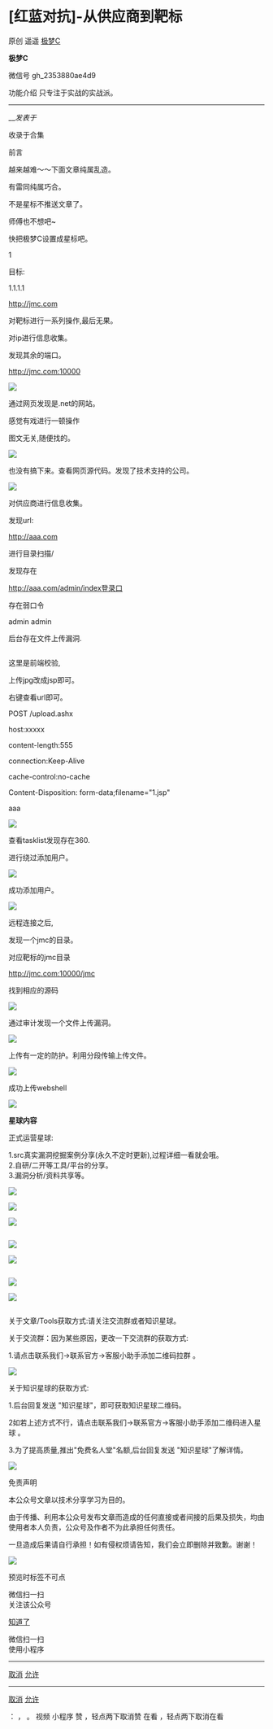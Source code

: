 #  [红蓝对抗]-从供应商到靶标

原创 遥遥 [ 极梦C ](javascript:void\(0\);)

**极梦C** ![]()

微信号 gh_2353880ae4d9

功能介绍 只专注于实战的实战派。

____

___发表于_

收录于合集

前言

越来越难～～下面文章纯属乱造。‍‍‍‍‍

有雷同纯属巧合。

  

不是星标不推送文章了。

师傅也不想吧~

快把极梦C设置成星标吧。

  

  

1

  

目标:

1.1.1.1

http://jmc.com

对靶标进行一系列操作,最后无果。

对ip进行信息收集。

发现其余的端口。

http://jmc.com:10000

  

![](https://raw.githubusercontent.com/tuchuang9/tc1/refs/heads/main/public/20230625221419.png)

通过网页发现是.net的网站。

感觉有戏进行一顿操作

图文无关,随便找的。

  

![](https://raw.githubusercontent.com/tuchuang9/tc1/refs/heads/main/public/20230625221420.png)

  

也没有搞下来。查看网页源代码。发现了技术支持的公司。  

  

![](https://raw.githubusercontent.com/tuchuang9/tc1/refs/heads/main/public/20230625221421.png)

对供应商进行信息收集。

发现url:

http://aaa.com

进行目录扫描/

发现存在

http://aaa.com/admin/index登录口

存在弱口令

admin admin

后台存在文件上传漏洞.‍

  

![]()

这里是前端校验,

上传jpg改成jsp即可。

右键查看url即可。

  

POST /upload.ashx

host:xxxxx

content-length:555

connection:Keep-Alive

cache-control:no-cache

  

Content-Disposition: form-data;filename="1.jsp"

  

aaa

  

![](https://raw.githubusercontent.com/tuchuang9/tc1/refs/heads/main/public/20230625221422.png)

查看tasklist发现存在360.

进行绕过添加用户。

  

![](https://raw.githubusercontent.com/tuchuang9/tc1/refs/heads/main/public/20230625221423.png)

成功添加用户。  

  

![](https://raw.githubusercontent.com/tuchuang9/tc1/refs/heads/main/public/20230625221424.png)

远程连接之后,

发现一个jmc的目录。

对应靶标的jmc目录

http://jmc.com:10000/jmc

找到相应的源码

  

![](https://raw.githubusercontent.com/tuchuang9/tc1/refs/heads/main/public/20230625221425.png)

通过审计发现一个文件上传漏洞。  

  

![](https://raw.githubusercontent.com/tuchuang9/tc1/refs/heads/main/public/20230625221426.png)

上传有一定的防护。利用分段传输上传文件。  

  

![](https://raw.githubusercontent.com/tuchuang9/tc1/refs/heads/main/public/20230625221427.png)

成功上传webshell  

  

![](https://raw.githubusercontent.com/tuchuang9/tc1/refs/heads/main/public/20230625221428.png)

  

  
  
  
  
  
  
 **星球内容**

正式运营星球:

1.src真实漏洞挖掘案例分享(永久不定时更新),过程详细一看就会哦。  
2.自研/二开等工具/平台的分享。  
3.漏洞分析/资料共享等。  

  
  
  
  
  
  
  

![](https://raw.githubusercontent.com/tuchuang9/tc1/refs/heads/main/public/20230625221429.png)

  
  
  

![](https://raw.githubusercontent.com/tuchuang9/tc1/refs/heads/main/public/20230625221430.png)

![](https://raw.githubusercontent.com/tuchuang9/tc1/refs/heads/main/public/20230625221431.png)

![]()

  
  

![](https://raw.githubusercontent.com/tuchuang9/tc1/refs/heads/main/public/20230625221432.png)

  

![](https://raw.githubusercontent.com/tuchuang9/tc1/refs/heads/main/public/20230625221433.png)

  

![]()

  

  

![](https://raw.githubusercontent.com/tuchuang9/tc1/refs/heads/main/public/20230625221434.png)

  
  

![](https://raw.githubusercontent.com/tuchuang9/tc1/refs/heads/main/public/20230625221435.png)

  

  

![]()

  

  

  
  
  
  
  

关于文章/Tools获取方式:请关注交流群或者知识星球。

  

  

  

  

  
  
  
  
  
  

关于交流群：因为某些原因，更改一下交流群的获取方式:

1.请点击联系我们->联系官方->客服小助手添加二维码拉群 。  

![](https://raw.githubusercontent.com/tuchuang9/tc1/refs/heads/main/public/20230625221436.png)

  

  

  

  

  
  

关于知识星球的获取方式:

1.后台回复发送 "知识星球"，即可获取知识星球二维码。

2如若上述方式不行，请点击联系我们->联系官方->客服小助手添加二维码进入星球 。  

3.为了提高质量,推出"免费名人堂"名额,后台回复发送 "知识星球"了解详情。

![](https://raw.githubusercontent.com/tuchuang9/tc1/refs/heads/main/public/20230625221436.png)

  

  

  

  

  

  

  

免责声明

  

          

  

本公众号文章以技术分享学习为目的。

由于传播、利用本公众号发布文章而造成的任何直接或者间接的后果及损失，均由使用者本人负责，公众号及作者不为此承担任何责任。

一旦造成后果请自行承担！如有侵权烦请告知，我们会立即删除并致歉。谢谢！

  

  

  

  

![](https://raw.githubusercontent.com/tuchuang9/tc1/refs/heads/main/public/20230625221438.png)

  

预览时标签不可点

微信扫一扫  
关注该公众号

[知道了](javascript:;)

微信扫一扫  
使用小程序

****

[取消](javascript:void\(0\);) [允许](javascript:void\(0\);)

****

[取消](javascript:void\(0\);) [允许](javascript:void\(0\);)

： ， 。   视频 小程序 赞 ，轻点两下取消赞 在看 ，轻点两下取消在看

